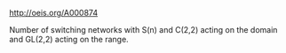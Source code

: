 http://oeis.org/A000874

Number of switching networks with S(n) and C(2,2) acting on the domain and GL(2,2) acting on the range.
